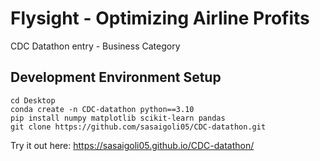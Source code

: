 # Flysight - Optimizing Airline Profits
CDC Datathon entry - Business Category

## Development Environment Setup
```
cd Desktop
conda create -n CDC-datathon python==3.10
pip install numpy matplotlib scikit-learn pandas
git clone https://github.com/sasaigoli05/CDC-datathon.git
```

Try it out here: https://sasaigoli05.github.io/CDC-datathon/
